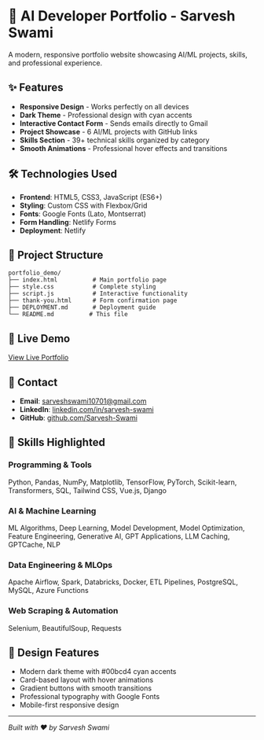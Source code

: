 # 🎯 AI Developer Portfolio - Sarvesh Swami

A modern, responsive portfolio website showcasing AI/ML projects, skills, and professional experience.

## ✨ Features

- **Responsive Design** - Works perfectly on all devices
- **Dark Theme** - Professional design with cyan accents
- **Interactive Contact Form** - Sends emails directly to Gmail
- **Project Showcase** - 6 AI/ML projects with GitHub links
- **Skills Section** - 39+ technical skills organized by category
- **Smooth Animations** - Professional hover effects and transitions

## 🛠️ Technologies Used

- **Frontend**: HTML5, CSS3, JavaScript (ES6+)
- **Styling**: Custom CSS with Flexbox/Grid
- **Fonts**: Google Fonts (Lato, Montserrat)
- **Form Handling**: Netlify Forms
- **Deployment**: Netlify

## 📁 Project Structure

```
portfolio_demo/
├── index.html          # Main portfolio page
├── style.css           # Complete styling
├── script.js           # Interactive functionality
├── thank-you.html      # Form confirmation page
├── DEPLOYMENT.md       # Deployment guide
└── README.md          # This file
```

## 🚀 Live Demo

[View Live Portfolio](https://your-portfolio-url.netlify.app)

## 📧 Contact

- **Email**: sarveshswami10701@gmail.com
- **LinkedIn**: [linkedin.com/in/sarvesh-swami](https://linkedin.com/in/sarvesh-swami-10701e)
- **GitHub**: [github.com/Sarvesh-Swami](https://github.com/Sarvesh-Swami)

## 📝 Skills Highlighted

### Programming & Tools
Python, Pandas, NumPy, Matplotlib, TensorFlow, PyTorch, Scikit-learn, Transformers, SQL, Tailwind CSS, Vue.js, Django

### AI & Machine Learning
ML Algorithms, Deep Learning, Model Development, Model Optimization, Feature Engineering, Generative AI, GPT Applications, LLM Caching, GPTCache, NLP

### Data Engineering & MLOps
Apache Airflow, Spark, Databricks, Docker, ETL Pipelines, PostgreSQL, MySQL, Azure Functions

### Web Scraping & Automation
Selenium, BeautifulSoup, Requests

## 🎨 Design Features

- Modern dark theme with #00bcd4 cyan accents
- Card-based layout with hover animations
- Gradient buttons with smooth transitions
- Professional typography with Google Fonts
- Mobile-first responsive design

---

*Built with ❤️ by Sarvesh Swami*